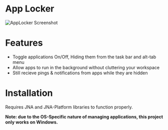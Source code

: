 # App Locker

![AppLocker Screenshot](https://i.gyazo.com/5bde758cd495d83b2c7ad167f6278437.png)

# Features
 - Toggle applications On/Off, Hiding them from the task bar and alt-tab menu
 - Allow apps to run in the background without cluttering your workspace
 - Still recieve pings & notifications from apps while they are hidden
 
# Installation

Requires JNA and JNA-Platform libraries to function properly.
 
 **Note: due to the OS-Specific nature of managing applications, this project only works on Windows.**
